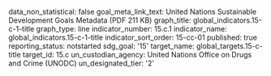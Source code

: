data_non_statistical: false
goal_meta_link_text: United Nations Sustainable Development Goals Metadata (PDF 211
  KB)
graph_title: global_indicators.15-c-1-title
graph_type: line
indicator_number: 15.c.1
indicator_name: global_indicators.15-c-1-title
indicator_sort_order: 15-cc-01
published: true
reporting_status: notstarted
sdg_goal: '15'
target_name: global_targets.15-c-title
target_id: 15.c
un_custodian_agency: United Nations Office on Drugs and Crime (UNODC)
un_designated_tier: '2'